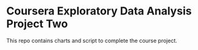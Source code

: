 # Coursera Exploratory Data Analysis Project Two
This repo contains charts and script to complete the course project.
